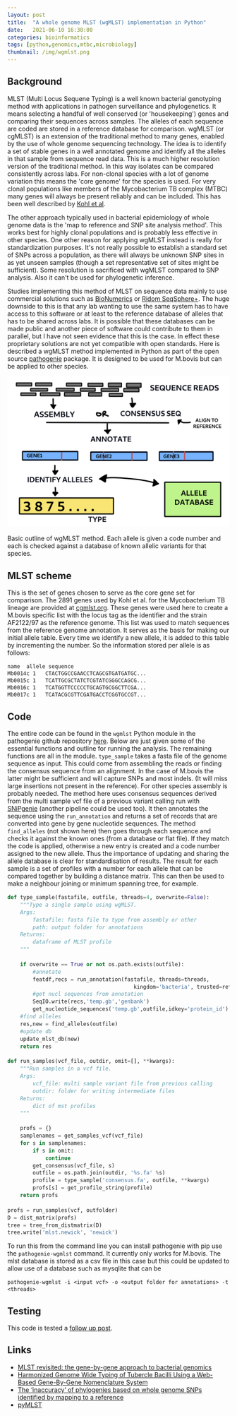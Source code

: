 ```yaml
---
layout: post
title:  "A whole genome MLST (wgMLST) implementation in Python"
date:   2021-06-10 16:30:00
categories: bioinformatics
tags: [python,genomics,mtbc,microbiology]
thumbnail: /img/wgmlst.png
---
```


## Background

MLST (Multi Locus Sequene Typing) is a well known bacterial genotyping method with applications in pathogen surveillance and phylogenetics. It means selecting a handful of well conserved (or 'housekeeping') genes and comparing their sequences across samples. The alleles of each sequence are coded are stored in a reference database for comparison. wgMLST (or cgMLST) is an extension of the traditional method to many genes, enabled by the use of whole genome sequencing technology. The idea is to identify a set of stable genes in a well annotated genome and identify all the alleles in that sample from sequence read data. This is a much higher resolution version of the traditional method. In this way isolates can be compared consistently across labs. For non-clonal species with a lot of genome variation this means the 'core genome' for the species is used. For very clonal populations like members of the Mycobacterium TB complex (MTBC) many genes will always be present reliably and can be included. This has been well described by [Kohl et al](https://www.sciencedirect.com/science/article/pii/S2352396418302731#bb0070).

The other approach typically used in bacterial epidemiology of whole genome data is the 'map to reference and SNP site analysis method'. This works best for highly clonal populations and is probably less effective in other species. One other reason for applying wgMLST instead is really for standardization purposes. It's not really possible to establish a standard set of SNPs across a population, as there will always be unknown SNP sites in as yet unseen samples (though a set representative set of sites might be sufficient). Some resolution is sacrificed with wgMLST compared to SNP analysis. Also it can't be used for phylogenetic inference.

Studies implementing this method of MLST on sequence data mainly to use commercial solutions such as [BioNumerics](https://www.applied-maths.com/bionumerics) or [Ridom SeqSphere+](https://www.ridom.de/seqsphere/). The huge downside to this is that any lab wanting to use the same system has to have access to this software or at least to the reference database of alleles that has to be shared across labs. It is possible that these databases can be made public and another piece of software could contribute to them in parallel, but I have not seen evidence that this is the case. In effect these proprietary solutions are not yet compatible with open standards. Here is described a wgMLST method implemented in Python as part of the open source [pathogenie](https://github.com/dmnfarrell/pathogenie) package. It is designed to be used for M.bovis but can be applied to other species.

<div style="width: auto;">
 <a href="/img/wgmlst.png"> <img class="small-scaled" src="/img/wgmlst.png"></a>
  <p class="caption">Basic outline of wgMLST method. Each allele is given a code number and each is checked against a database of known allelic variants for that species.</p>
</div>

## MLST scheme

This is the set of genes chosen to serve as the core gene set for comparison. The 2891 genes used by Kohl et al. for the Mycobacterium TB lineage are provided at [cgmlst.org](https://www.cgmlst.org/ncs). These genes were used here to create a M.bovis specific list with the locus tag as the identifier and the strain AF2122/97 as the reference genome. This list was used to match sequences from the reference genome annotation. It serves as the basis for making our initial allele table. Every time we identify a new allele, it is added to this table by incrementing the number. So the information stored per allele is as follows:

```
name  allele sequence
Mb0014c 1	CTACTGGCCGAACCTCAGCGTGATGATGC...
Mb0015c 1	TCATTGCGCTATCTCGTATCGGGCCAGCG...
Mb0016c 1	TCATGGTTCCCCCTGCAGTGCGGCTTCGA...
Mb0017c 1	TCATACGCGTTCGATGACCTCGGTGCCGT...
```

## Code

The entire code can be found in the `wgmlst` Python module in the pathogenie github repository [here](https://github.com/dmnfarrell/pathogenie/blob/master/pathogenie/wgmlst.py). Below are just given some of the essential functions and outline for running the analysis. The remaining functions are all in the module. `type_sample` takes a fasta file of the genome sequence as input. This could come from assembling the reads or finding the consensus sequence from an alignment. In the case of M.bovis the latter might be sufficient and will capture SNPs and most indels. (It will miss large insertions not present in the reference). For other species assembly is probably needed. The method here uses consensus sequences derived from the multi sample vcf file of a previous variant calling run with [SNiPgenie](https://github.com/dmnfarrell/snipgenie) (another pipeline could be used too). It then annotates the sequence using the `run_annotation` and returns a set of records that are converted into gene by gene nucleotide sequences. The method `find_alleles` (not shown here) then goes through each sequence and checks it against the known ones (from a database or flat file). If they match the code is applied, otherwise a new entry is created and a code number assigned to the new allele. Thus the importance of updating and sharing the allele database is clear for standardisation of results. The result for each sample is a set of profiles with a number for each allele that can be compared together by building a distance matrix. This can then be used to make a neighbour joining or minimum spanning tree, for example.

```python
def type_sample(fastafile, outfile, threads=4, overwrite=False):
    """Type a single sample using wgMLST.
    Args:
        fastafile: fasta file to type from assembly or other
        path: output folder for annotations
    Returns:
        dataframe of MLST profile
    """

    if overwrite == True or not os.path.exists(outfile):
        #annotate
        featdf,recs = run_annotation(fastafile, threads=threads,
                                        kingdom='bacteria', trusted=ref_proteins)
        #get nucl sequences from annotation
        SeqIO.write(recs,'temp.gb','genbank')
        get_nucleotide_sequences('temp.gb',outfile,idkey='protein_id')
    #find alleles
    res,new = find_alleles(outfile)
    #update db
    update_mlst_db(new)
    return res

def run_samples(vcf_file, outdir, omit=[], **kwargs):
    """Run samples in a vcf file.
    Args:
        vcf_file: multi sample variant file from previous calling
        outdir: folder for writing intermediate files
    Returns:
        dict of mst profiles
    """

    profs = {}
    samplenames = get_samples_vcf(vcf_file)
    for s in samplenames:        
        if s in omit:
            continue
        get_consensus(vcf_file, s)
        outfile = os.path.join(outdir, '%s.fa' %s)
        profile = type_sample('consensus.fa', outfile, **kwargs)
        profs[s] = get_profile_string(profile)
    return profs

profs = run_samples(vcf, outfolder)
D = dist_matrix(profs)
tree = tree_from_distmatrix(D)
tree.write('mlst.newick', 'newick')
```

To run this from the command line you can install pathogenie with pip use the `pathogenie-wgmlst` command. It currently only works for M.bovis. The mlst database is stored as a csv file in this case but this could be updated to allow use of a database such as mysqlite that can be

```
pathogenie-wgmlst -i <input vcf> -o <output folder for annotations> -t <threads>
```

## Testing

This code is tested a [follow up post](/bioinformatics/wgmlst-vs-snps).

## Links

* [MLST revisited: the gene-by-gene approach to bacterial genomics](https://www.ncbi.nlm.nih.gov/pmc/articles/PMC3980634/)
* [Harmonized Genome Wide Typing of Tubercle Bacilli Using a Web-Based Gene-By-Gene Nomenclature System](https://www.sciencedirect.com/science/article/pii/S2352396418302731#bb0070)
* [The ‘inaccuracy’ of phylogenies based on whole genome SNPs identified by mapping to a reference](https://bacpathgenomics.wordpress.com/2014/03/25/are-we-doing-fakephy-realphy-paper-in-mbe-and-the-inaccuracy-of-phylogenies-based-on-whole-genome-snps-identified-by-mapping-to-a-reference/)
* [pyMLST](https://github.com/bvalot/pyMLST)
